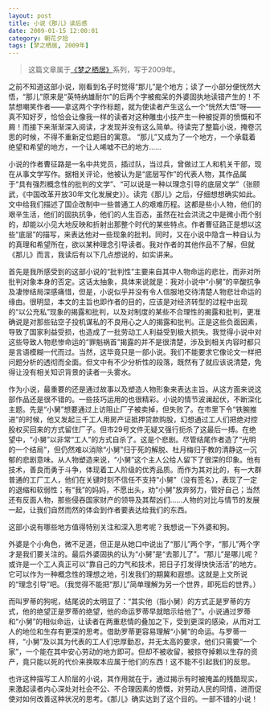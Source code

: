```yaml
---
layout: post
title: 小说《那儿》读后感
date: 2009-01-15 12:00:01
category: 朝花夕拾
tags: [梦之栖居, 2009年]
---
```


> 这篇文章属于[《梦之栖居》](/posts/where-the-dreams-reside/)系列，写于2009年。
	
<!--more-->

之前不知道这部小说，刚看到名子时觉得“那儿”是个地方；读了一小部分便恍然大悟，“那儿”原来是“英特纳雄耐尔”的后两个字被痴呆的外婆固执地读错产生的！不禁想嘲笑作者——拿这两个字作标题，就为使读者产生这么一个“恍然大悟”呀——真不知好歹，恰恰会让像我一样的读者对这种雕虫小技产生一种被捉弄的愤慨和不屑！而接下来渐渐深入阅读，才发现并没有这么简单。待读完了整篇小说，掩卷沉思的时候，不得不重新定位题目的寓意。 “那儿”又成为了一个地方，一个承载着绝望和希望的地方，一个让人唏嘘不已的地方……

小说的作者曹征路是一名中共党员，插过队，当过兵，曾做过工人和机关干部，现在从事文学写作。据相关评论，他被认为是“底层写作”的代表人物，其作品属于“具有强烈概念性的批判的文学”、“可以说是一种以理念引导的底层文学”（张颐武，《中国改革开放30年文化发展史》）。读完《那儿》之后，仔细想想确实如此。文中给我们描述了国企改制中一些普通工人的艰难历程。这都是些小人物，他们的艰辛生活，他们的固执抗争，他们的人生百态，虽然在社会洪流之中是微小而个别的，却能以小见大地反映和折射出那整个时代的某些特点。作者曹征路正是想以这些“底层”的描写，来表达他对一些现象的批判。同时，又在小说中隐含一种自认为的真理和希望所在，欲以某种理念引导读者。我对作者的其他作品不了解，但就《那儿》而言，我读后有以下几点想说的，如实讲来。

首先是我所感受到的这部小说的“批判性”主要来自其中人物命运的悲壮，而非对所批判对象本身的否定。这话太抽象，具体来说就是：我对小说中“小舅”的辛酸抗争及凄惨结局深感痛惜，但是，小说似乎并没有令人信服地交待清楚人物悲壮命运的缘由。很明显，本文的主旨也即作者的目的，应该是对经济转型的过程中出现的“以公充私”现象的揭露和批判，以及对制度的某些不合理性的揭露和批判，更准确说是对那些钻空子投机谋私的不良用心之人的揭露和批判。正是这些负面因素，导致了国家利益受损，也造成了一批劳动工人利益受到极大损失。我觉得小说中对这些导致人物悲惨命运的“罪魁祸首”揭露的并不是很清楚，涉及到相关内容时都只是言语模糊一代而过。当然，这毕竟只是一部小说。我们不能要求它像论文一样把问题分析的透彻而全面。但文中有不少分析性的段落，既然有了就应该说清楚，免得让没有相关知识背景的读者一头雾水。

作为小说，最重要的还是通过故事以及塑造人物形象来表达主旨。从这方面来说这部作品还是很不错的。一些技巧运用的也很精彩。小说的情节波澜起伏，不断深化主题。先是“小舅”想要通过上访阻止厂子被卖掉，但失败了。在市里下令“铁腕推进”的时候，他又发起三千工人用房产证抵押贷款购股，幻想通过工人们把绝对控股权买回来的方式留住厂子。但市29号文件无疑又强行扼杀了这最后一搏。在绝望中，“小舅”以非常“工人”的方式自杀了。这是个悲剧。尽管结尾作者造了“光明的一个结局”，但仍然难以消除“小舅”归于死的解脱、杜月梅归于教的清静这一沉郁的悲剧意味。从人物塑造来说，“小舅”这个主人公给人留下了很深的印象。他有技术，善良而勇于斗争，体现着工人阶级的优秀品质。而作为其对比的，有一大群普通的工厂工人，他们在关键时刻不信任不支持“小舅”（没有签名），表现了一定的退缩和软弱性；有“我”的妈妈，不愿出头，劝“小舅”放弃努力，管好自己；当然还有反面人物，那些侵吞国家财产的领导及其帮凶们……人物的对比与情节的发展一起，让我们自然而然的体会到作者要表达给我们的东西。

这部小说有哪些地方值得特别关注和深入思考呢？我想说一下外婆和狗。

外婆是个小角色，微不足道，但正是从她口中说出了“那儿”两个字，“那儿”两个字才是我们要关注的。最后外婆固执的认为“小舅”是“去那儿了”。“那儿”是哪儿呢？或许是一个工人真正可以“靠自己的力气和技术，把日子打发得快快活活”的地方。它可以作为一种概念性的理想之地，引发我们的期冀和遐想。这就是上文所说的“理念引导”吧。（我觉得不能把“那儿”简单理解为另一个世界，即死后的世界。）

而叫罗蒂的狗呢，结尾说的太明显了：“其实他（指小舅）的方式正是罗蒂的方式，他的绝望正是罗蒂的绝望，他的命运罗蒂早就暗示给他了”。小说通过罗蒂和“小舅”的相似命运，让读者在两重悲情的叠加之下，受到更深的感染，从而对工人的地位和生存有更深的思考。借助罗蒂更容易理解“小舅”的命运。与罗蒂一样，“小舅”及以其为代表的工人们忠厚勤忍，并无太高的要求，他们只需要“一个家”，一个能在其中安心劳动的地方即可。但却不被收留，被掠夺掉赖以生存的资产，竟只能以死的代价来换取本应属于他们的东西！这不能不引起我们的反思。

也许这种描写工人阶层的小说，其作用就在于，通过揭示有时被掩盖的残酷现实，来激起读者内心深处对社会不公、不合理因素的愤慨，对劳动人民的同情，进而促使对如何改善这种状况的思考。《那儿》确实达到了这个目的。一部不错的小说！